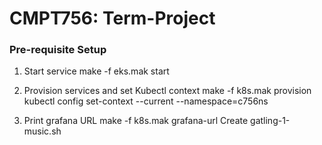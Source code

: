# CMPT756: Term-Project

### Pre-requisite Setup

1. Start service
make -f eks.mak start

2. Provision services and set Kubectl context
make -f k8s.mak provision
kubectl config set-context --current --namespace=c756ns

3. Print grafana URL
make -f k8s.mak grafana-url
Create gatling-1-music.sh
